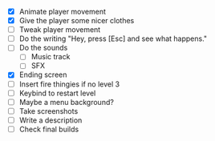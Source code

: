 * [x] Animate player movement
* [x] Give the player some nicer clothes
* [ ] Tweak player movement
* [ ] Do the writing
	"Hey, press [Esc] and see what happens."
* [ ] Do the sounds
	* [ ] Music track
	* [ ] SFX
* [x] Ending screen
* [ ] Insert fire thingies if no level 3
* [ ] Keybind to restart level
* [ ] Maybe a menu background?
* [ ] Take screenshots
* [ ] Write a description
* [ ] Check final builds
